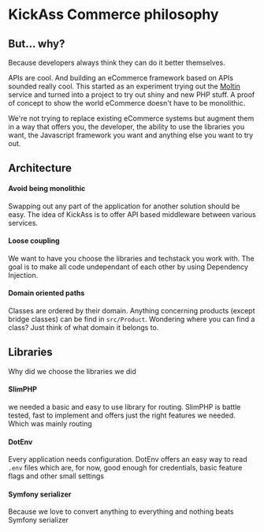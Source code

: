 # KickAss Commerce philosophy

## But... why?
Because developers always think they can do it better themselves.

APIs are cool. And building an eCommerce framework based on APIs sounded really cool.
This started as an experiment trying out the [Moltin](https://www.moltin.com/) service and turned into a project
to try out shiny and new PHP stuff. A proof of concept to show the world eCommerce doesn't have to be monolithic. 

We're not trying to replace existing eCommerce systems but augment them in a way that offers you, the developer, 
the ability to use the libraries you want, the Javascript framework you want and anything else you want to try out.

## Architecture

#### Avoid being monolithic 
Swapping out any part of the application for another solution should be easy. The idea of KickAss is to offer
API based middleware between various services.

#### Loose coupling 
We want to have you choose the libraries and techstack you work with. The goal is to make all code undependant 
of each other by using Dependency Injection.

#### Domain oriented paths
Classes are ordered by their domain. Anything concerning products (except bridge classes) can be find in `src/Product`.
Wondering where you can find a class? Just think of what domain it belongs to.


## Libraries
Why did we choose the libraries we did

#### SlimPHP
we needed a basic and easy to use library for routing. SlimPHP is battle tested, fast to implement and offers just the 
right features we needed. Which was mainly routing

#### DotEnv
Every application needs configuration. DotEnv offers an easy way to read `.env` files which are, for now, good enough
for credentials, basic feature flags and other small settings

#### Symfony serializer
Because we love to convert anything to everything and nothing beats Symfony serializer